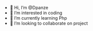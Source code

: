 - 👋 Hi, I’m @Dpanze
- 👀 I’m interested in coding
- 🌱 I’m currently learning Php
- 💞️ I’m looking to collaborate on project
